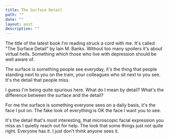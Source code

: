 ```yaml
---
title: The Surface Detail
path: ""
date: ""
layout: post
description: ""
---
```

The title of the latest book I'm reading struck a cord with me. It's called "The Surface Detail" by Iain M. Banks. Without too many spoilers it's about virtual hells. Something which those who live with depression should be well aware of.

The surface is something people see everyday, it's the thing that people standing next to you on the train, your colleagues who sit next to you see. It's the detail that people miss.

I guess I'm being quite spurious here. What do I mean by detail? What's the difference between the surface and the detail?

For me the surface is something everyone sees on a daily basis, it's the face I put on. The fake look of everything is OK the face I want you to see.

It's the detail that's most interesting, that microscopic facial expression you miss as I quietly reach out for help. The look that some things just not quite right. Everyone has it. I just don't think anyone sees it. 
